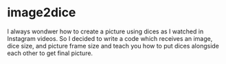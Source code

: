 # image2dice
I always wondwer how to create a picture using dices as I watched in Instagram videos. So I decided to write a code which receives an image, dice size, and picture frame size and teach you how to put dices alongside each other to get final picture.

